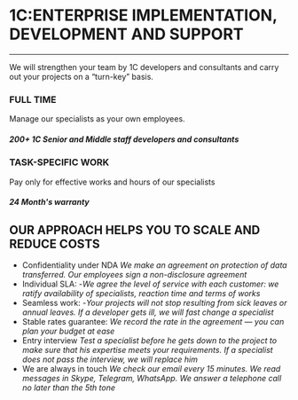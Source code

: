 # 1C:ENTERPRISE IMPLEMENTATION, DEVELOPMENT AND SUPPORT
---
We will strengthen your team by 1C developers and consultants and
carry out your projects on a “turn-key” basis.


### FULL TIME
Manage our specialists as your own employees.
##### 200+ 1C Senior and Middle staff developers and consultants

### TASK-SPECIFIC WORK
Pay only for effective works and hours of our specialists
##### 24 Month's warranty

## OUR APPROACH HELPS YOU TO SCALE AND REDUCE COSTS
* Confidentiality under NDA
_We make an agreement on protection of data transferred. Our
employees sign a non-disclosure agreement_
* Individual SLA:
   -_We agree the level of service with each customer: we ratify availability of specialists, reaction time and terms of works_
* Seamless work:
-_Your projects will not stop resulting from sick leaves or
annual leaves. If a developer gets ill, we will fast change a
specialist_
* Stable rates guarantee:
_We record the rate in the agreement — you can plan your budget at ease_
* Entry interview
_Test a specialist before he gets down to the project to make
sure that his expertise meets your requirements. If a specialist does not pass the interview, we will replace him_
* We are always in touch
_We check our email every 15 minutes. We read messages in
Skype, Telegram, WhatsApp. We answer a telephone call no later than the 5th tone_
